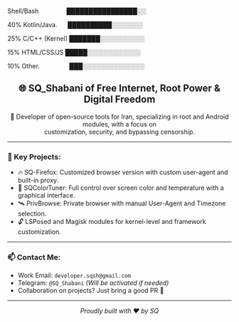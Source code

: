 Shell/Bash                ████████████████░░&#x20;

40% Kotlin/Java.      ██████████░░░░░░░&#x20;

25%
C/C++ (Kernel)   ███████░░░░░░░░░░&#x20;

15%
HTML/CSS/JS      █████░░░░░░░░░░░░&#x20;

10% Other.                 ███░░░░░░░░░░░░░░ 



<p align="center">

<h2 align="center">🌐 SQ_Shabani of Free Internet, Root Power & Digital Freedom</h2>

<p align="center">
  🧠 Developer of open-source tools for Iran, specializing in root and Android modules, with a focus on <br>
  customization, security, and bypassing censorship.
</p>

---

### 🔧 Key Projects:
- 🔥 SQ-Firefox: Customized browser version with custom user-agent and built-in proxy.
- 🌈 SQColorTuner: Full control over screen color and temperature with a graphical interface.
- 🛰️ PrivBrowse: Private browser with manual User-Agent and Timezone selection.
- 🔓 LSPosed and Magisk modules for kernel-level and framework customization.

---

### 📫 Contact Me:
- Work Email: `developer.sqsh@gmail.com`
- Telegram: `@SQ_Shabani` *(Will be activated if needed)*
- Collaboration on projects? Just bring a good PR 💪

---

<p align="center">
  <em>Proudly built with ❤️ by SQ </em>
</p>
